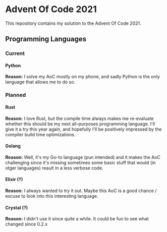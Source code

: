 # Advent Of Code 2021

This repository contains my solution to the Advent Of Code 2021.

## Programming Languages

### Current

#### Python

**Reason:** I solve my AoC mostly on my phone, and sadly Python is
the only language that allows me to do so.

### Planned

#### Rust

**Reason:** I love Rust, but the compile time always makes me 
re-evaluate whether this should be my next all-purposes programming
language. I'll give it a try this year again, and hopefully I'll 
be positively impressed by the compiler build time optimizations.

#### Golang

**Reason:** Well, it's my Go-to language (pun intended) and it
makes the AoC challenging since it's missing sometimes some basic
stuff that would (in otger languages) reault in a less verbose code.
#### Elixir (?)

**Reason:** I always wanted to try it out. Maybe this AoC is a good
chance / excuse to look into this interesting language.

#### Crystal (?)

**Reason:** I didn't use it since quite a while. It could be fun to
see what changed since 0.2.x
